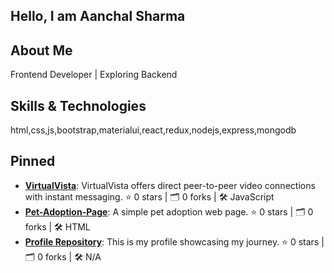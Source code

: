## Hello, I am Aanchal Sharma



## About Me

Frontend Developer | Exploring Backend 

## Skills & Technologies

html,css,js,bootstrap,materialui,react,redux,nodejs,express,mongodb

## Pinned

- [**VirtualVista**](https://github.com/aan1267/VirtualVista): VirtualVista offers direct peer-to-peer video connections with instant messaging. ⭐️ 0 stars | 🗂️ 0 forks | 🛠️ JavaScript
- [**Pet-Adoption-Page**](https://github.com/aan1267/Pet-Adoption-Page): A simple pet adoption web page. ⭐️ 0 stars | 🗂️ 0 forks | 🛠️ HTML
- [**Profile Repository**](https://github.com/aan1267/aan1267): This is my profile showcasing my journey. ⭐️ 0 stars | 🗂️ 0 forks | 🛠️ N/A

## 

